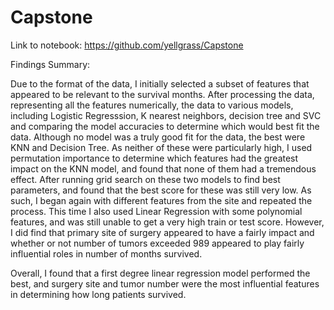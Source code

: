 # Capstone

Link to notebook: https://github.com/yellgrass/Capstone 

Findings Summary:

Due to the format of the data, I initially selected a subset of features that appeared to be relevant to the survival months. After processing the data, representing all the features numerically, the data to various models, including Logistic Regresssion, K nearest neighbors, decision tree and SVC and comparing the model accuracies to determine which would best fit the data. Although no model was a truly good fit for the data, the best were KNN and Decision Tree. As neither of these were particularly high, I used permutation importance to determine which features had the greatest impact on the KNN model, and found that none of them had a tremendous effect. After running grid search on these two models to find best parameters, and found that the best score for these was still very low. As such, I began again with different features from the site and repeated the process. This time I also used Linear Regression with some polynomial features, and was still unable to get a very high train or test score. However, I did find that primary site of surgery appeared to have a fairly impact and whether or not number of tumors exceeded 989 appeared to play fairly influential roles in number of months survived.

Overall, I found that a first degree linear regression model performed the best, and surgery site and tumor number were the most influential features in determining how long patients survived.
